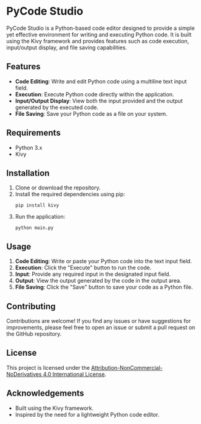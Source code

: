 # PyCode Studio

PyCode Studio is a Python-based code editor designed to provide a simple yet effective environment for writing and executing Python code. It is built using the Kivy framework and provides features such as code execution, input/output display, and file saving capabilities.

## Features

- **Code Editing**: Write and edit Python code using a multiline text input field.
- **Execution**: Execute Python code directly within the application.
- **Input/Output Display**: View both the input provided and the output generated by the executed code.
- **File Saving**: Save your Python code as a file on your system.

## Requirements

- Python 3.x
- Kivy

## Installation

1. Clone or download the repository.
2. Install the required dependencies using pip:
    ```
    pip install kivy
    ```
3. Run the application:
    ```
    python main.py
    ```

## Usage

1. **Code Editing**: Write or paste your Python code into the text input field.
2. **Execution**: Click the "Execute" button to run the code.
3. **Input**: Provide any required input in the designated input field.
4. **Output**: View the output generated by the code in the output area.
5. **File Saving**: Click the "Save" button to save your code as a Python file.

## Contributing

Contributions are welcome! If you find any issues or have suggestions for improvements, please feel free to open an issue or submit a pull request on the GitHub repository.

## License

This project is licensed under the [Attribution-NonCommercial-NoDerivatives 4.0 International License](https://creativecommons.org/licenses/by-nc-nd/4.0/legalcode.txt).

## Acknowledgements

- Built using the Kivy framework.
- Inspired by the need for a lightweight Python code editor.